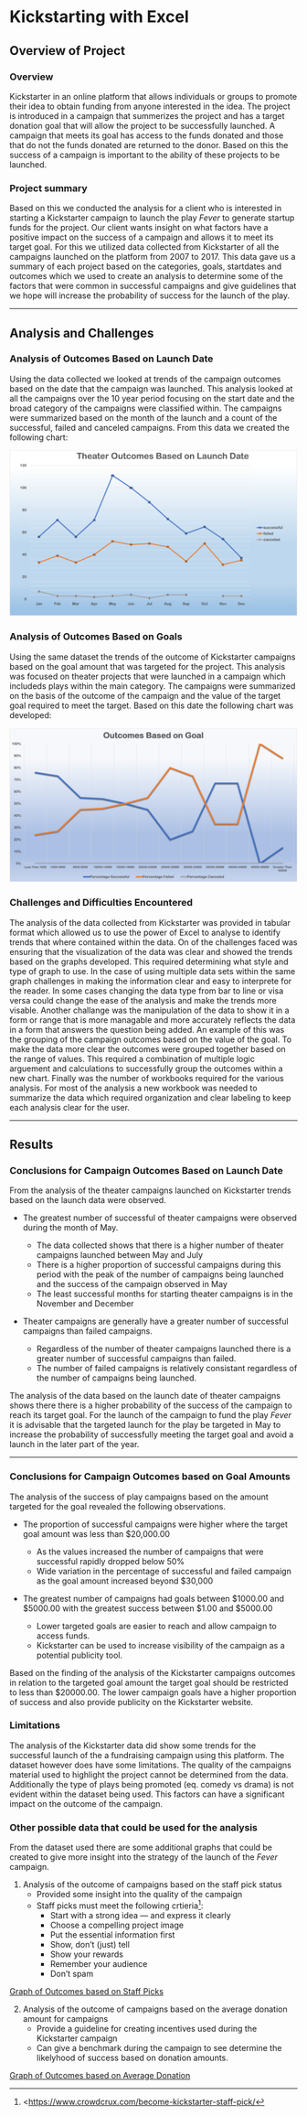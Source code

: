 # Kickstarting with Excel

## Overview of Project

### Overview

Kickstarter in an online platform that allows individuals or groups to promote their idea to obtain funding from anyone interested in the idea.  The project is introduced in a campaign that summerizes the project and has a target donation goal that will allow the project to be successfully launched.  A campaign that meets its goal has access to the funds donated and those that do not the funds donated are returned to the donor.  Based on this the success of a campaign is important to the ability of these projects to be launched.

### Project summary
Based on this we conducted the analysis for a client who is interested in starting a Kickstarter campaign to launch the play _Fever_ to generate startup funds for the project.  Our client wants insight on what factors have a positive impact on the success of a campaign and allows it to meet its target goal.  For this we utilized data collected from Kickstarter of all the campaigns launched on the platform from 2007 to 2017.  This data gave us a summary of each project based on the categories, goals, startdates and outcomes which we used to create an analysis to determine some of the factors that were common in successful campaigns and give guidelines that we hope will increase the probability of success for the launch of the play.

___
## Analysis and Challenges

### Analysis of Outcomes Based on Launch Date

Using the data collected we looked at trends of the campaign outcomes based on the date that the campaign was launched.  This analysis looked at all the campaigns over the 10 year period focusing on the start date and the broad category of the campaigns were classified within.  The campaigns were summarized based on the month of the launch and a count of the successful, failed and canceled campaigns.  From this data we created the following chart:

![Graph of Outcomes Based on Launch Date](resources/Theater_Outcomes_vs_Launch.png)

### Analysis of Outcomes Based on Goals

Using the same dataset the trends of the outcome of Kickstarter campaigns based on the goal amount that was targeted for the project.  This analysis was focused on theater projects that were launched in a campaign which includeds plays within the main category.  The campaigns were summarized on the basis of the outcome of the campaign and the value of the target goal required to meet the target.  Based on this date the following chart was developed:

![Graph of Outcomes Based on Goals](resources/Outcomes_vs_Goals.png)

### Challenges and Difficulties Encountered

The analysis of the data collected from Kickstarter was provided in tabular format which allowed us to use the power of Excel to analyse to identify trends that where contained within the data.  On of the challenges faced was ensuring that the visualization of the data was clear and showed the trends based on the graphs developed.  This required determining what style and type of graph to use.  In the case of using multiple data sets within the same graph challenges in making the information clear and easy to interprete for the reader.  In some cases changing the data type from bar to line or visa versa could change the ease of the analysis and make the trends more visable.  Another challange was the manipulation of the data to show it in a form or range that is more managable and more accurately reflects the data in a form that answers the question being added.  An example of this was the grouping of the campaign outcomes based on the value of the goal.  To make the data more clear the outcomes were grouped together based on the range of values. This required a combination of multiple logic arguement and calculations to successfully group the outcomes within a new chart.  Finally was the number of workbooks required for the various analysis.  For most of the analysis a new workbook was needed to summarize the data which required organization and clear labeling to keep each analysis clear for the user.

___
## Results

### Conclusions for Campaign Outcomes Based on Launch Date

From the analysis of the theater campaigns launched on Kickstarter trends based on the launch data were observed.

* The greatest number of successful of theater campaigns were observed during the month of May.
    * The data collected shows that there is a higher number of theater campaigns launched between May and July
    * There is a higher proportion of successful campaigns during this period with the peak of the number of campaigns being launched and the success of the campaign observed in May
    * The least successful months for starting theater campaigns is in the November and December
        
* Theater campaigns are generally have a greater number of successful campaigns than failed campaigns.
    * Regardless of the number of theater campaigns launched there is a greater number of successful campaigns than failed.
    * The number of failed campaigns is relatively consistant regardless of the number of campaigns being launched.
    
The analysis of the data based on the launch date of theater campaigns shows there there is a higher probability of the success of the campaign to reach its target goal. For the launch of the campaign to fund the play _Fever_ it is advisable that the targeted launch for the play be targeted in May to increase the probability of successfully meeting the target goal and avoid a launch in the later part of the year.
   
___

### Conclusions for Campaign Outcomes based on Goal Amounts

The analysis of the success of play campaigns based on the amount targeted for the goal revealed the following observations.

* The proportion of successful campaigns were higher where the target goal amount was less than $20,000.00
    * As the values increased the number of campaigns that were successful rapidly dropped below 50%
    * Wide variation in the percentage of successful and failed campaign as the goal amount increased beyond $30,000
    
* The greatest number of campaigns had goals between $1000.00 and $5000.00 with the greatest success between $1.00 and $5000.00
    * Lower targeted goals are easier to reach and allow campaign to access funds.
    * Kickstarter can be used to increase visibility of the campaign as a potential publicity tool.
    
Based on the finding of the analysis of the Kickstarter campaigns outcomes in relation to the targeted goal amount the target goal should be restricted to less than $20000.00.  The lower campaign goals have a higher proportion of success and also provide publicity on the Kickstarter website.

### Limitations

The analysis of the Kickstarter data did show some trends for the successful launch of the a fundraising campaign using this platform.  The dataset however does have some limitations.  The quality of the campaigns material used to highlight the project cannot be determined from the data.  Additionally the type of plays being promoted (eq. comedy vs drama) is not evident within the dataset being used.  This factors can have a significant impact on the outcome of the campaign.

### Other possible data that could be used for the analysis

From the dataset used there are some additional graphs that could be created to give more insight into the strategy of the launch of the _Fever_ campaign.

1. Analysis of the outcome of campaigns based on the staff pick status
    * Provided some insight into the quality of the campaign
    * Staff picks must meet the following crtieria[^1]:
        * Start with a strong idea — and express it clearly
        * Choose a compelling project image
        * Put the essential information first
        * Show, don’t (just) tell
        * Show your rewards
        * Remember your audience
        * Don’t spam

[^1]: <https://www.crowdcrux.com/become-kickstarter-staff-pick/

[Graph of Outcomes based on Staff Picks](resourses/Campaign_Outcomes_vs_Staff_Picks.png)

2. Analysis of the outcome of campaigns based on the average donation amount for campaigns
    * Provide a guideline for creating incentives used during the Kickstarter campaign
    * Can give a benchmark during the campaign to see determine the likelyhood of success based on donation amounts.
    
[Graph of Outcomes based on Average Donation](resourses/Outcomes_by_Avg_Donation.png)
